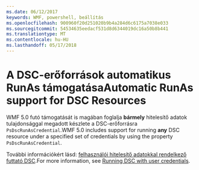 ```yaml
---
ms.date: 06/12/2017
keywords: WMF, powershell, beállítás
ms.openlocfilehash: 900960f20d251020b9b4a284d6c6175a7038e033
ms.sourcegitcommit: 54534635eedacf531d8d6344019dc16a50b8b441
ms.translationtype: MT
ms.contentlocale: hu-HU
ms.lasthandoff: 05/17/2018
---
```

# <a name="automatic-runas-support-for-dsc-resources"></a><span data-ttu-id="72ee8-102">A DSC-erőforrások automatikus RunAs támogatása</span><span class="sxs-lookup"><span data-stu-id="72ee8-102">Automatic RunAs support for DSC Resources</span></span>

<span data-ttu-id="72ee8-103">WMF 5.0 futó támogatását is magában foglalja **bármely** hitelesítő adatok tulajdonsággal megadott készlete a DSC-erőforrásra `PsDscRunAsCredential`.</span><span class="sxs-lookup"><span data-stu-id="72ee8-103">WMF 5.0 includes support for running **any** DSC resource under a specified set of credentials by using the property `PsDscRunAsCredential`.</span></span>

<span data-ttu-id="72ee8-104">További információkért lásd: [felhasználói hitelesítő adatokkal rendelkező futtató DSC](https://msdn.microsoft.com/powershell/dsc/runasuser).</span><span class="sxs-lookup"><span data-stu-id="72ee8-104">For more information, see [Running DSC with user credentials](https://msdn.microsoft.com/powershell/dsc/runasuser).</span></span>
